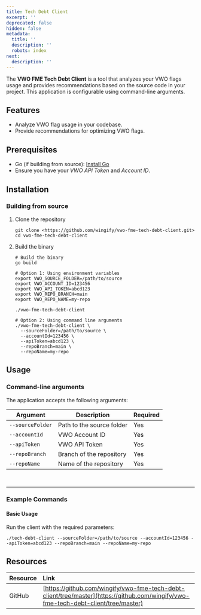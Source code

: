 ```yaml
---
title: Tech Debt Client
excerpt: ''
deprecated: false
hidden: false
metadata:
  title: ''
  description: ''
  robots: index
next:
  description: ''
---
```

The **VWO FME Tech Debt Client** is a tool that analyzes your VWO flags usage and provides recommendations based on the source code in your project. This application is configurable using command-line arguments.

## Features

* Analyze VWO flag usage in your codebase.
* Provide recommendations for optimizing VWO flags.

## Prerequisites

* Go (if building from source): [Install Go](https://go.dev/doc/install)
* Ensure you have your *VWO API Token* and *Account ID*.

## Installation

### Building from source

1. Clone the repository
   ```shell
   git clone <https://github.com/wingify/vwo-fme-tech-debt-client.git>  
   cd vwo-fme-tech-debt-client
   ```
2. Build the binary

   ```shell
   # Build the binary
   go build

   # Option 1: Using environment variables
   export VWO_SOURCE_FOLDER=/path/to/source
   export VWO_ACCOUNT_ID=123456
   export VWO_API_TOKEN=abcd123
   export VWO_REPO_BRANCH=main
   export VWO_REPO_NAME=my-repo

   ./vwo-fme-tech-debt-client

   # Option 2: Using command line arguments
   ./vwo-fme-tech-debt-client \
     --sourceFolder=/path/to/source \
     --accountId=123456 \
     --apiToken=abcd123 \
     --repoBranch=main \
     --repoName=my-repo

   ```

## Usage

### Command-line arguments

The application accepts the following arguments:

| Argument         | Description               | Required |
| ---------------- | ------------------------- | -------- |
| `--sourceFolder` | Path to the source folder | Yes      |
| `--accountId`    | VWO Account ID            | Yes      |
| `--apiToken`     | VWO API Token             | Yes      |
| `--repoBranch`   | Branch of the repository  | Yes      |
| `--repoName`     | Name of the repository    | Yes      |

<br />

***

### Example Commands

#### Basic Usage

Run the client with the required parameters:

```shell
./tech-debt-client --sourceFolder=/path/to/source --accountId=123456 --apiToken=abcd123 --repoBranch=main --repoName=my-repo
```

## Resources

| Resource | Link                                                                                                                               |
| :------- | :--------------------------------------------------------------------------------------------------------------------------------- |
| GitHub   | [https://github.com/wingify/vwo-fme-tech-debt-client/tree/master](https://github.com/wingify/vwo-fme-tech-debt-client/tree/master) |

